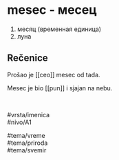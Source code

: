 # mesec - месец

1. месяц (временная единица)  
2. луна

## Rečenice

Prošao je [[ceo]] mesec od tada.

Mesec je bio [[pun]] i sjajan na nebu.

<br>

#vrsta/imenica  
#nivo/A1  

#tema/vreme  
#tema/priroda  
#tema/svemir
